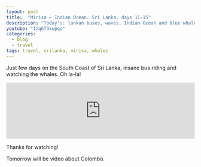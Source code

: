 ```yaml
---
layout: post
title:  "Mirisa – Indian Ocean. Sri Lanka, days 11-15"
description: "Today's: lankan buses, waves, Indian Ocean and blue whales."
youtube: "IzqGT3xupqo"
categories:
  - blog
  - travel
tags: travel, srilanka, mirisa, whales
---
```


Just few days on the South Coast of Sri Lanka, insane bus riding and watching the whales. Oh la-la!

<div class="video_responsive">
  <iframe width="100%"
          src="https://www.youtube.com/embed/IzqGT3xupqo"
          frameborder="0"
          allowfullscreen></iframe>
</div>

Thanks for watching!

Tomorrow will be video about Colombo.
